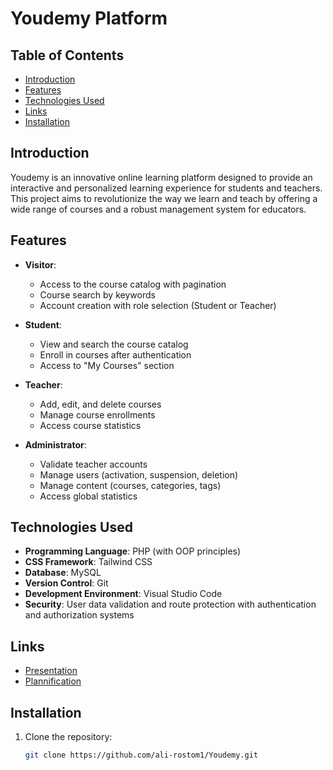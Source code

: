 # Youdemy Platform

## Table of Contents
- [Introduction](#introduction)
- [Features](#features)
- [Technologies Used](#technologies-used)
- [Links](#Links)
- [Installation](#installation)

## Introduction
Youdemy is an innovative online learning platform designed to provide an interactive and personalized learning experience for students and teachers. This project aims to revolutionize the way we learn and teach by offering a wide range of courses and a robust management system for educators.

## Features
- **Visitor**:
  - Access to the course catalog with pagination
  - Course search by keywords
  - Account creation with role selection (Student or Teacher)
  
- **Student**:
  - View and search the course catalog
  - Enroll in courses after authentication
  - Access to "My Courses" section
  
- **Teacher**:
  - Add, edit, and delete courses
  - Manage course enrollments
  - Access course statistics
  
- **Administrator**:
  - Validate teacher accounts
  - Manage users (activation, suspension, deletion)
  - Manage content (courses, categories, tags)
  - Access global statistics

## Technologies Used
- **Programming Language**: PHP (with OOP principles)
- **CSS Framework**: Tailwind CSS
- **Database**: MySQL
- **Version Control**: Git
- **Development Environment**: Visual Studio Code
- **Security**: User data validation and route protection with authentication and authorization systems

## Links
- [Presentation](https://www.canva.com/design/DAGc0ZpTea4/78-JeA8FL9jsfy9gD4_yvw/edit?utm_content=DAGc0ZpTea4&utm_campaign=designshare&utm_medium=link2&utm_source=sharebutton)
- [Plannification](https://github.com/users/ali-rostom1/projects/8/views/1)

## Installation
1. Clone the repository:
   ```sh
   git clone https://github.com/ali-rostom1/Youdemy.git
